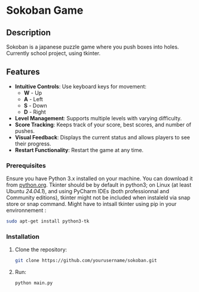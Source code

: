 # Sokoban Game

## Description
Sokoban is a japanese puzzle game where you push boxes into holes. Currently school project, using tkinter.

## Features

- **Intuitive Controls**: Use keyboard keys for movement:
  - **W** - Up
  - **A** - Left
  - **S** - Down
  - **D** - Right
- **Level Management**: Supports multiple levels with varying difficulty.
- **Score Tracking**: Keeps track of your score, best scores, and number of pushes.
- **Visual Feedback**: Displays the current status and allows players to see their progress.
- **Restart Functionality**: Restart the game at any time.

### Prerequisites

Ensure you have Python 3.x installed on your machine. You can download it from [python.org](https://www.python.org/downloads/).
Tkinter should be by default in python3; on Linux (at least Ubuntu *24.04.1*), and using PyCharm IDEs (both professionnal and Community editions), tkinter might not be included when instaleld via snap store or snap command.
Might have to intsall tkinter using pip in your environnement : 
```bash
sudo apt-get install python3-tk
```

### Installation

1. Clone the repository:
   ```bash
   git clone https://github.com/yourusername/sokoban.git
   ```
2. Run:
   ```bash
   python main.py
   ```
